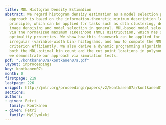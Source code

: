 ```yaml
---
title: MDL Histogram Density Estimation
abstract: We regard histogram density estimation as a model selection problem. Our
  approach is based on the information-theoretic minimum description length (MDL)
  principle, which can be applied for tasks such as data clustering, density estimation,
  image denoising and model selection in general. MDL-based model selection is formalized
  via the normalized maximum likelihood (NML) distribution, which has several desirable
  optimality properties. We show how this framework can be applied for learning generic,
  irregular (variable-width bin) histograms, and how to compute the NML model selection
  criterion efficiently. We also derive a dynamic programming algorithm for finding
  both the MDL-optimal bin count and the cut point locations in polynomial time. Finally,
  we demonstrate our approach via simulation tests.
pdf: "./kontkanen07a/kontkanen07a.pdf"
layout: inproceedings
key: kontkanen07a
month: 0
firstpage: 219
lastpage: 226
origpdf: http://jmlr.org/proceedings/papers/v2/kontkanen07a/kontkanen07a.pdf
sections: 
authors:
- given: Petri
  family: Kontkanen
- given: Petri
  family: MyllymÃ¤ki
---
```

